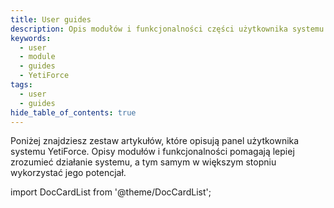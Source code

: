 ```yaml
---
title: User guides
description: Opis modułów i funkcjonalności części użytkownika systemu YetiForce.
keywords:
  - user
  - module
  - guides
  - YetiForce
tags:
  - user
  - guides
hide_table_of_contents: true
---
```


Poniżej znajdziesz zestaw artykułów, które opisują panel użytkownika systemu YetiForce. Opisy modułów i funkcjonalności pomagają lepiej zrozumieć działanie systemu, a tym samym w większym stopniu wykorzystać jego potencjał.

import DocCardList from '@theme/DocCardList';

<DocCardList />
